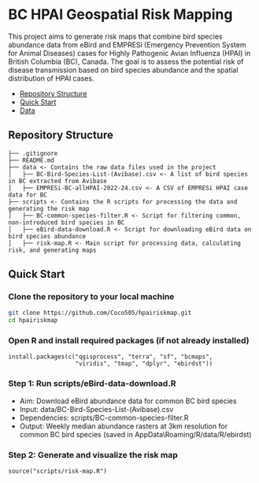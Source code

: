 # BC HPAI Geospatial Risk Mapping

This project aims to generate risk maps that combine bird species abundance data from eBird and EMPRESi (Emergency Prevention System for Animal Diseases) cases for Highly Pathogenic Avian Influenza (HPAI) in British Columbia (BC), Canada. The goal is to assess the potential risk of disease transmission based on bird species abundance and the spatial distribution of HPAI cases.

- [Repository Structure](#repository-structure)
- [Quick Start](#quick-start)
- [Data](#data)

## Repository Structure
```
├── .gitignore
├── README.md
├── data <- Contains the raw data files used in the project
│   ├── BC-Bird-Species-List-(Avibase).csv <- A list of bird species in BC extracted from Avibase
│   ├── EMPRESi-BC-allHPAI-2022-24.csv <- A CSV of EMPRESi HPAI case data for BC
├── scripts <- Contains the R scripts for processing the data and generating the risk map
│   ├── BC-common-species-filter.R <- Script for filtering common, non-introduced bird species in BC
│   ├── eBird-data-download.R <- Script for downloading eBird data on bird species abundance
│   ├── risk-map.R <- Main script for processing data, calculating risk, and generating maps
```
## Quick Start
### Clone the repository to your local machine
```bash
git clone https://github.com/Coco505/hpairiskmap.git
cd hpairiskmap
```
### Open R and install required packages (if not already installed)
```
install.packages(c("qgisprocess", "terra", "sf", "bcmaps", 
                   "viridis", "tmap", "dplyr", "ebirdst"))
```
### Step 1: Run scripts/eBird-data-download.R
- Aim: Download eBird abundance data for common BC bird species
- Input: data/BC-Bird-Species-List-(Avibase).csv
- Dependencies: scripts/BC-common-species-filter.R
- Output: Weekly median abundance rasters at 3km resolution for common BC bird species (saved in AppData\\Roaming/R/data/R/ebirdst)
### Step 2: Generate and visualize the risk map
```
source("scripts/risk-map.R")
```
